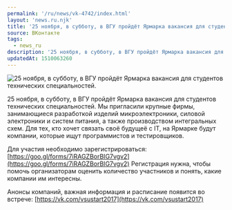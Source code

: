 ```yaml
---
permalink: '/ru/news/vk-4742/index.html'
layout: 'news.ru.njk'
title: '25 ноября, в субботу, в ВГУ пройдёт Ярмарка вакансия для студентов технических специальностей.'
source: ВКонтакте
tags:
  - news_ru
description: '25 ноября, в субботу, в ВГУ пройдёт Ярмарка вакансия для студентов технических специальностей.'
updatedAt: 1510063260
---
```

![25 ноября, в субботу, в ВГУ пройдёт Ярмарка вакансия для студентов технических специальностей.](https://sun9-4.userapi.com/impf/c639728/v639728273/584e0/NJgjr9jr5xA.jpg?size=1280x800&quality=96&sign=b0a7ac01313e62c9d39d3533fd740cfa&c_uniq_tag=jlt6uoci7RpMivijgy6CSLmgN0FskEp4kTxAqjcir18&type=album)

25 ноября, в субботу, в ВГУ пройдёт Ярмарка вакансия для студентов технических специальностей. Мы пригласили крупные фирмы, занимающиеся разработкой изделий микроэлектроники, силовой электроники и систем питания, а также производством интегральных схем. Для тех, кто хочет связать своё будущеё с IT, на Ярмарке будут компании, которые ищут программистов и тестировщиков.

Для участия необходимо зарегистрироваться: [https://goo.gl/forms/7iRAGZBorBIG7vgv2](https://goo.gl/forms/7iRAGZBorBIG7vgv2)
Регистрация нужна, чтобы помочь организаторам оценить количество участников и понять, какие компании им интересны.

Анонсы компаний, важная информация и расписание появится во встрече: [https://vk.com/vsustart2017](https://vk.com/vsustart2017)
